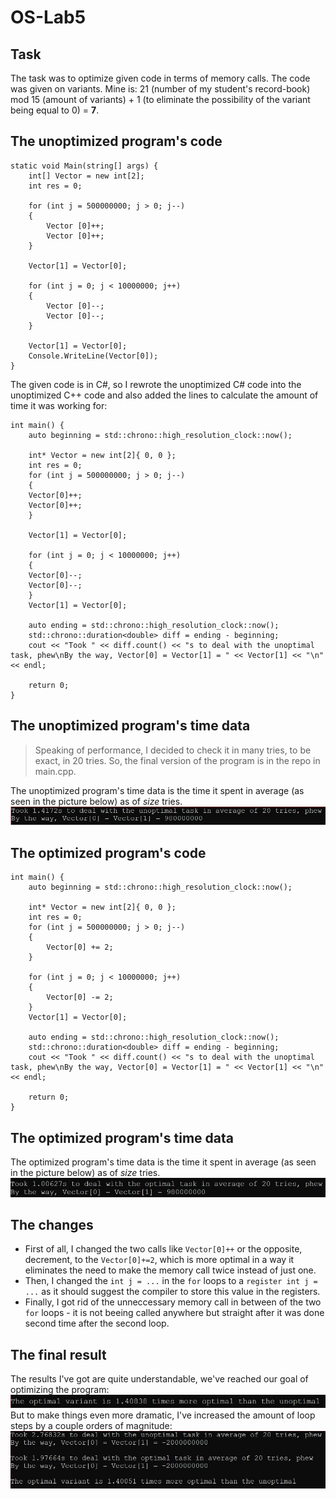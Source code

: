 # OS-Lab5
## Task
The task was to optimize given code in terms of memory calls. The code was given on variants. Mine is: 21 (number of my student's record-book) mod 15 (amount of variants) + 1 (to eliminate the possibility of the variant being equal to 0) = __7__.
## The unoptimized program's code
~~~
static void Main(string[] args) {
    int[] Vector = new int[2];
    int res = 0;

    for (int j = 500000000; j > 0; j--)
    {
        Vector [0]++;
        Vector [0]++;
    }

    Vector[1] = Vector[0];
    
    for (int j = 0; j < 10000000; j++)
    {
        Vector [0]--;
        Vector [0]--;
    }

    Vector[1] = Vector[0];
    Console.WriteLine(Vector[0]);
}
~~~
The given code is in C#, so I rewrote the unoptimized C# code into the unoptimized C++ code and also added the lines to calculate the amount of time it was working for:
~~~
int main() {
    auto beginning = std::chrono::high_resolution_clock::now();

    int* Vector = new int[2]{ 0, 0 };
    int res = 0;
    for (int j = 500000000; j > 0; j--)
    {
	Vector[0]++;
	Vector[0]++;
    }

    Vector[1] = Vector[0];

    for (int j = 0; j < 10000000; j++)
    {
	Vector[0]--;
	Vector[0]--;
    }
    Vector[1] = Vector[0];

    auto ending = std::chrono::high_resolution_clock::now();
    std::chrono::duration<double> diff = ending - beginning;
    cout << "Took " << diff.count() << "s to deal with the unoptimal task, phew\nBy the way, Vector[0] = Vector[1] = " << Vector[1] << "\n" << endl;
	    
    return 0;
}
~~~
## The unoptimized program's time data
> Speaking of performance, I decided to check it in many tries, to be exact, in 20 tries. So, the final version of the program is in the repo in main.cpp.

The unoptimized program's time data is the time it spent in average (as seen in the picture below) as of *size* tries.
![The unoptimized program's time data](/images/unoptimized.jpg "The unoptimized program's time data")
## The optimized program's code
~~~
int main() {
    auto beginning = std::chrono::high_resolution_clock::now();
    
    int* Vector = new int[2]{ 0, 0 };
    int res = 0;
    for (int j = 500000000; j > 0; j--)
    {
        Vector[0] += 2;
    }

    for (int j = 0; j < 10000000; j++)
    {
        Vector[0] -= 2;
    }
    Vector[1] = Vector[0];
    
    auto ending = std::chrono::high_resolution_clock::now();
    std::chrono::duration<double> diff = ending - beginning;
    cout << "Took " << diff.count() << "s to deal with the unoptimal task, phew\nBy the way, Vector[0] = Vector[1] = " << Vector[1] << "\n" << endl;
    
    return 0;
}
~~~
## The optimized program's time data
The optimized program's time data is the time it spent in average (as seen in the picture below) as of *size* tries.
![The optimized program's time data](/images/optimized.jpg "The optimized program's time data")
## The changes
+ First of all, I changed the two calls like ```Vector[0]++``` or the opposite, decrement, to the ```Vector[0]+=2```, which is more optimal in a way it eliminates the need
to make the memory call twice instead of just one.
+ Then, I changed the ```int j = ...``` in the ```for``` loops to a ```register int j = ...``` as it should suggest the compiler to store this value in the registers.
+ Finally, I got rid of the unneccessary memory call in between of the two ```for``` loops - it is not beeing called anywhere but straight after it was done second time after the second loop.
## The final result
The results I've got are quite understandable, we've reached our goal of optimizing the program:
![The result time data](/images/result.jpg "The result time data")
But to make things even more dramatic, I've increased the amount of loop steps by a couple orders of magnitude:
![The dramatic result time data](/images/dramatic_result.jpg "The dramatic result time data")
